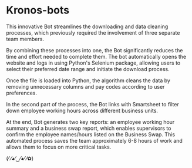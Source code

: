 # Kronos-bots

This innovative Bot streamlines the downloading and data cleaning processes, which previously required the involvement of three separate team members. 

By combining these processes into one, the Bot significantly reduces the time and effort needed to complete them. The bot automatically opens the website and logs in using Python's Selenium package, allowing users to select their preferred date range and initiate the download process. 

Once the file is loaded into Python, the algorithm cleans the data by removing unnecessary columns and pay codes according to user preferences.

In the second part of the process, the Bot links with Smartsheet to filter down employee working hours across different business units. 

At the end, Bot generates two key reports: an employee working hour summary and a business swap report, which enables supervisors to confirm the employee names/hours listed on the Business Swap. This automated process saves the team approximately 6-8 hours of work and allows them to focus on more critical tasks.

(⁄ ⁄◕⁄‿⁄◕⁄ ⁄✿)
